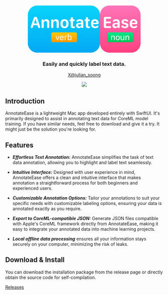 <p align="center">
  <img src="https://github.com/JulianSong/AnnotateEase/blob/main/Screenshots/logo.png" height="150">
  <h3 align="center">Easily and quickly label text data.</h3>
</p>
<p align="center">
  <a href="https://twitter.com/julian_soong" stype="background-color:powderblue;" >X@julian_soong </a>
</p>
<p align="center"><img src="https://github.com/JulianSong/AnnotateEase/blob/main/Screenshots/screenshot1.png"></p>

## Introduction

AnnotateEase is a lightweight Mac app developed entirely with SwiftUI. It's primarily designed to assist in annotating text data for CoreML model training. If you have similar needs, feel free to download and give it a try. It might just be the solution you're looking for.

## Features

* ***Effortless Text Annotation:*** AnnotateEase simplifies the task of text data annotation, allowing you to highlight and label text seamlessly.

* ***Intuitive Interface:*** Designed with user experience in mind, AnnotateEase offers a clean and intuitive interface that makes annotation a straightforward process for both beginners and experienced users.

* ***Customizable Annotation Options:*** Tailor your annotations to suit your specific needs with customizable labeling options, ensuring your data is annotated exactly as you require.

* ***Export to CoreML-compatible JSON:*** Generate JSON files compatible with Apple's CoreML framework directly from AnnotateEase, making it easy to integrate your annotated data into machine learning projects.
  
* ***Local offline data processing*** ensures all your information stays securely on your computer, minimizing the risk of leaks.
  
## Download & Install

You can download the installation package from the release page or directly obtain the source code for self-compilation.

[Releases](https://github.com/JulianSong/AnnotateEase/releases)
